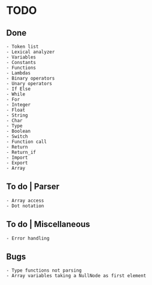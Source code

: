 # TODO

## Done

    - Token list
    - Lexical analyzer
    - Variables
    - Constants
    - Functions
    - Lambdas
    - Binary operators
    - Unary operators
    - If Else
    - While
    - For
    - Integer
    - Float
    - String
    - Char
    - Type
    - Boolean
    - Switch
    - Function call
    - Return
    - Return_if
    - Import
    - Export
    - Array

## To do | Parser

    - Array access
    - Dot notation

## To do | Miscellaneous

    - Error handling

## Bugs

    - Type functions not parsing
    - Array variables taking a NullNode as first element
